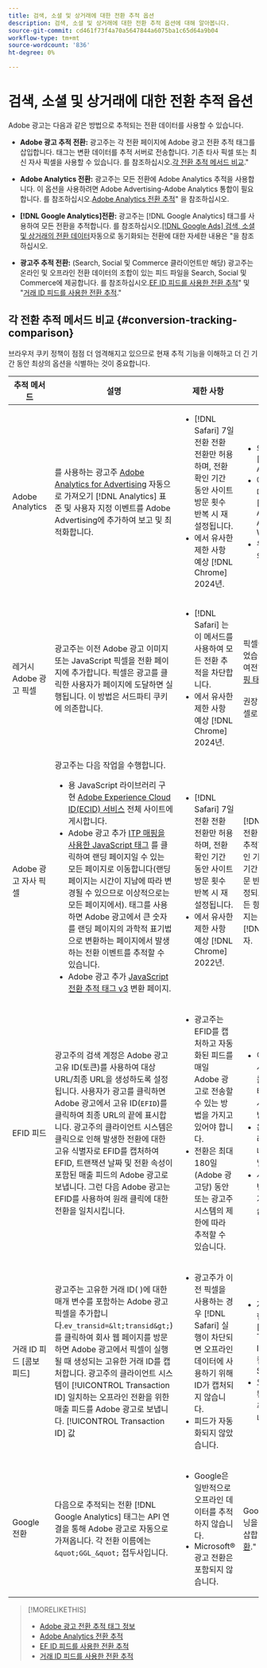```yaml
---
title: 검색, 소셜 및 상거래에 대한 전환 추적 옵션
description: 검색, 소셜 및 상거래에 대한 전환 추적 옵션에 대해 알아봅니다.
source-git-commit: cd461f73f4a70a5647844a6075ba1c65d64a9b04
workflow-type: tm+mt
source-wordcount: '836'
ht-degree: 0%

---
```


# 검색, 소셜 및 상거래에 대한 전환 추적 옵션

Adobe 광고는 다음과 같은 방법으로 추적되는 전환 데이터를 사용할 수 있습니다.

* **Adobe 광고 추적 전환:** 광고주는 각 전환 페이지에 Adobe 광고 전환 추적 태그를 삽입합니다. 태그는 변환 데이터를 추적 서버로 전송합니다. 기존 타사 픽셀 또는 최신 자사 픽셀을 사용할 수 있습니다. 를 참조하십시오.[각 전환 추적 메서드 비교](#conversion-tracking-comparison).&quot;

* **Adobe Analytics 전환:** 광고주는 모든 전환에 Adobe Analytics 추적을 사용합니다. 이 옵션을 사용하려면 Adobe Advertising-Adobe Analytics 통합이 필요합니다. 를 참조하십시오.[Adobe Analytics 전환 추적](conversion-tracking-analytics.md)&quot; 을 참조하십시오.

* **[!DNL Google Analytics]전환:** 광고주는 [!DNL Google Analytics] 태그를 사용하여 모든 전환을 추적합니다. 를 참조하십시오.[[!DNL Google Ads] 검색, 소셜 및 상거래의 전환 데이터](/help/search-social-commerce/campaign-management/introduction/google-conversion-data.md)자동으로 동기화되는 전환에 대한 자세한 내용은 &quot;을 참조하십시오.

* **광고주 추적 전환:** (Search, Social 및 Commerce 클라이언트만 해당) 광고주는 온라인 및 오프라인 전환 데이터의 조합이 있는 피드 파일을 Search, Social 및 Commerce에 제공합니다. 를 참조하십시오.[EF ID 피드를 사용한 전환 추적](feed-efid.md)&quot; 및 &quot;[거래 ID 피드를 사용한 전환 추적](feed-transaction-id.md).&quot;

## 각 전환 추적 메서드 비교 {#conversion-tracking-comparison}

브라우저 쿠키 정책이 점점 더 엄격해지고 있으므로 현재 추적 기능을 이해하고 더 긴 기간 동안 최상의 옵션을 식별하는 것이 중요합니다.

| 추적 메서드 | 설명 | 제한 사항 | 이점 | 추천? |
|----|----|----|----|----|
| Adobe Analytics | 를 사용하는 광고주 [Adobe Analytics for Advertising](https://experienceleague.adobe.com/docs/advertising/integrations/analytics/overview.html) 자동으로 가져오기 [!DNL Analytics] 표준 및 사용자 지정 이벤트를 Adobe Advertising에 추가하여 보고 및 최적화합니다. | <ul><li>[!DNL Safari] 7일 전환 전환 전환만 허용하며, 전환 확인 기간 동안 사이트 방문 횟수 반복 시 재설정됩니다.</li><li> 에서 유사한 제한 사항 예상 [!DNL Chrome] 2024년.</li></ul> | <ul><li>와 원활한 통합 [!DNL Analytics]</li> <li>에서 유료 검색 데이터 보기 [!DNL Analytics] Analysis Workspace</li><li>유료 검색 이상의 이점</li></ul> | 예 |
| 레거시 Adobe 광고 픽셀 | 광고주는 이전 Adobe 광고 이미지 또는 JavaScript 픽셀을 전환 페이지에 추가합니다. 픽셀은 광고를 클릭한 사용자가 페이지에 도달하면 실행됩니다. 이 방법은 서드파티 쿠키에 의존합니다. | <ul><li>[!DNL Safari] 는 이 메서드를 사용하여 모든 전환 추적을 차단합니다.</li><li>에서 유사한 제한 사항 예상 [!DNL Chrome] 2024년.</li></ul> | 픽셀이 이미 구현되었습니다. 하지만, 여전히 [추가 ITP 매핑 태그 구현](itp-conversion-mapping-tag.md).<br><br>권장 사항: 자사 픽셀로 전환합니다. | 아니요 |
| Adobe 광고 자사 픽셀 | 광고주는 다음 작업을 수행합니다. <ul><li>용 JavaScript 라이브러리 구현 [Adobe Experience Cloud ID(ECID) 서비스](https://experienceleague.adobe.com/docs/id-service/using/intro/overview.html) 전체 사이트에 게시합니다.</li><li>Adobe 광고 추가 [ITP 매핑을 사용한 JavaScript 태그](itp-conversion-mapping-tag.md) 를 클릭하여 랜딩 페이지일 수 있는 모든 페이지로 이동합니다(랜딩 페이지는 시간이 지남에 따라 변경될 수 있으므로 이상적으로는 모든 페이지에서). 태그를 사용하면 Adobe 광고에서 큰 숫자를 랜딩 페이지의 과학적 표기법으로 변환하는 페이지에서 발생하는 전환 이벤트를 추적할 수 있습니다.</li><li>Adobe 광고 추가 [JavaScript 전환 추적 태그 v3](format-conversion-tag-jsv3.md) 변환 페이지.</li></ul> | <ul><li>[!DNL Safari] 7일 전환 전환 전환만 허용하며, 전환 확인 기간 동안 사이트 방문 횟수 반복 시 재설정됩니다.</li><li>에서 유사한 제한 사항 예상 [!DNL Chrome] 2022년.</li></ul> | [!DNL Safari] 7일 전환 확인 중 전환을 추적합니다. 전환 확인 기간은 전환 확인 기간 동안 사이트 방문 반복에 대해 재설정되므로, 제한이 모든 항목에 영향을 주지는 않습니다 [!DNL Safari] 사용자. | 아니요 |
| EFID 피드 | 광고주의 검색 계정은 Adobe 광고 고유 ID(토큰)를 사용하여 대상 URL/최종 URL을 생성하도록 설정됩니다. 사용자가 광고를 클릭하면 Adobe 광고에서 고유 ID(`EFID`)를 클릭하여 최종 URL의 끝에 표시합니다. 광고주의 클라이언트 시스템은 클릭으로 인해 발생한 전환에 대한 고유 식별자로 EFID를 캡처하여 EFID, 트랜잭션 날짜 및 전환 속성이 포함된 매출 피드의 Adobe 광고로 보냅니다. 그런 다음 Adobe 광고는 EFID를 사용하여 원래 클릭에 대한 전환을 일치시킵니다. | <ul><li>광고주는 EFID를 캡처하고 자동화된 피드를 매일 Adobe 광고로 전송할 수 있는 방법을 가지고 있어야 합니다.</li><li>전환은 최대 180일(Adobe 광고당) 동안 또는 광고주 시스템의 제한에 따라 추적할 수 있습니다.</li></ul> | <ul><li>이 메서드는 자사 전환 데이터를 사용하므로 타사 쿠키 제한 사항의 영향을 받지 않습니다.</li><li>온라인 및 오프라인 전환은 하나의 피드로 보낼 수 있습니다.</li><li>사이트에 코드 변경이나 태그가 필요하지 않습니다.</li></ul> | 예 |
| 거래 ID 피드 [콤보 피드] | 광고주는 고유한 거래 ID( )에 대한 매개 변수를 포함하는 Adobe 광고 픽셀을 추가합니다.`ev_transid=&lt;transid&gt;`)를 클릭하여 회사 웹 페이지를 방문하면 Adobe 광고에서 픽셀이 실행될 때 생성되는 고유한 거래 ID를 캡처합니다. 광고주의 클라이언트 시스템이 [!UICONTROL Transaction ID] 일치하는 오프라인 전환을 위한 매출 피드를 Adobe 광고로 보냅니다. [!UICONTROL Transaction ID] 값 | <ul><li>광고주가 이전 픽셀을 사용하는 경우 [!DNL Safari] 실행이 차단되면 오프라인 데이터에 사용하기 위해 ID가 캡처되지 않습니다.</li><li>피드가 자동화되지 않았습니다.</li></ul> | <ul><li>자사 픽셀을 구현하는 경우 [!UICONTROL Transaction ID] 다음 위치에 캡처됨 [!DNL Safari].</li><li>오프라인/승인된 전환 이벤트 추적을 제공합니다.</li></ul> | 아니요 |
| Google 전환 | 다음으로 추적되는 전환 [!DNL Google Analytics] 태그는 API 연결을 통해 Adobe 광고로 자동으로 가져옵니다. 각 전환 이름에는 `&quot;GGL_&quot;` 접두사입니다. | <ul><li>Google은 일반적으로 오프라인 데이터를 추적하지 않습니다.</li><li>Microsoft® 광고 전환은 포함되지 않습니다.</li></ul> | Google은 머신 러닝을 사용하여 &quot;외삽합니다.[모델 전환](https://support.google.com/google-ads/answer/10081327).&quot; | 아니요 |

<table style="table-layout:auto">

<!--
| Microsoft Advertising Conversions | Conversions tracked with Microsoft Advertising universal event tags (UET) are automatically imported to Adobe Advertising via an API connection. Each conversion name has a &quot;???&quot; prefix. | Microsoft Advertising typically doesn't track offline data. Google conversions aren't included. | ?? | No |
-->

>[!MORELIKETHIS]
>
>* [Adobe 광고 전환 추적 태그 정보](/help/search-social-commerce/tracking/conversion-tracking-advertising.md)
>* [Adobe Analytics 전환 추적](/help/search-social-commerce/tracking/conversion-tracking-analytics.md)
>* [EF ID 피드를 사용한 전환 추적](/help/search-social-commerce/tracking/feed-efid.md)
>* [거래 ID 피드를 사용한 전환 추적](/help/search-social-commerce/tracking/feed-transaction-id.md)

